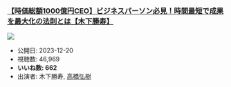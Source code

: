### [【時価総額1000億円CEO】ビジネスパーソン必見！時間最短で成果を最大化の法則とは【木下勝寿】](https://www.youtube.com/watch?v=SNnv-SIfKvQ)
[![](https://img.youtube.com/vi/SNnv-SIfKvQ/hqdefault.jpg)](https://www.youtube.com/watch?v=SNnv-SIfKvQ)
-   公開日: 2023-12-20
-   視聴数: 46,969
-   **いいね数: 662**
-   出演者: 木下勝寿, [高橋弘樹](/rehacq_fan/people/高橋弘樹 "wikilink")

